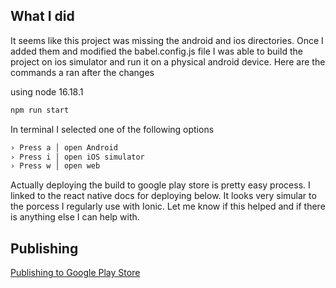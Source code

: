 
## What I did

It seems like this project was missing the android and ios directories. Once I added them and modified the babel.config.js file I was able to build the project on ios simulator and run it on a physical android device. Here are the commands a ran after the changes

using node 16.18.1

``` javascript
npm run start
```

In terminal I selected one of the following options

``` cmd
› Press a │ open Android
› Press i │ open iOS simulator
› Press w │ open web

```

Actually deploying the build to google play store is pretty easy process. I linked to the react native docs for deploying below. It looks very simular to the porcess I regularly use with Ionic. Let me know if this helped and if there is anything else I can help with.

## Publishing

[Publishing to Google Play Store](https://reactnative.dev/docs/signed-apk-android)
